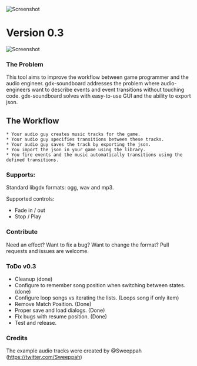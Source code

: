 
![Screenshot](http://i.imgur.com/VbqriF5.png)

Version 0.3
==============

![Screenshot](http://i.imgur.com/BeU0no9.png)

### The Problem

This tool aims to improve the workflow between game programmer and the audio engineer. gdx-soundboard addresses the problem where audio-engineers want to describe events and event transitions without touching code. gdx-soundboard solves with easy-to-use GUI and the ability to export json.

## The Workflow
    * Your audio guy creates music tracks for the game.
    * Your audio guy specifies transitions between these tracks.
    * Your audio guy saves the track by exporting the json.
    * You import the json in your game using the library.
    * You fire events and the music automatically transitions using the defined transitions.

### Supports:

Standard libgdx formats: ogg, wav and mp3.

Supported controls:
- Fade in / out
- Stop / Play

### Contribute

Need an effect? Want to fix a bug? Want to change the format? Pull requests and issues are welcome.

### ToDo v0.3
- Cleanup (done)
- Configure to remember song position when switching between states. (done)
- Configure loop songs vs iterating the lists. (Loops song if only item)
- Remove Match Position. (Done)
- Proper save and load dialogs. (Done)
- Fix bugs with resume position. (Done)
- Test and release.


### Credits

The example audio tracks were created by @Sweeppah (https://twitter.com/Sweeppah)
